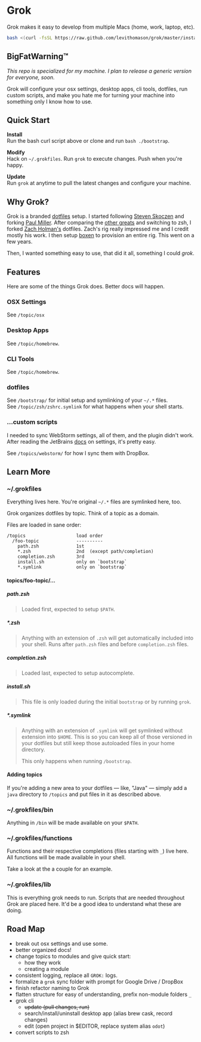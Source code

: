 Grok
====

Grok makes it easy to develop from multiple Macs (home, work, laptop, etc).

```bash
bash <(curl -fsSL https://raw.github.com/levithomason/grok/master/install)
```

## BigFatWarning™

*This repo is specialized for my machine. I plan to release a generic version
for everyone, soon.*

Grok will configure your osx settings, desktop apps, cli tools, dotfiles, run 
custom scripts, and make you hate me for turning your machine into something
only I know how to use.

## Quick Start

**Install**  
Run the bash curl script above or clone and run `bash ./bootstrap`. 

**Modify**  
Hack on `~/.grokfiles`.  Run `grok` to execute changes. Push when you're happy. 

**Update**  
Run `grok` at anytime to pull the latest changes and configure your machine.

## Why Grok?

Grok is a branded [dotfiles](https://dotfiles.github.io/) setup.  I started
following [Steven Skoczen](https://github.com/skoczen/dotfiles) and forking
[Paul Miller](https://github.com/paulmillr/dotfiles).  After comparing the 
[other greats](https://dotfiles.github.io/) and switching to zsh, I forked
[Zach Holman's](http://github.com/ryanb) dotfiles.  Zach's rig really impressed
me and I credit mostly his work. I then setup [boxen](https://boxen.github.com)
to provision an entire rig.  This went on a few years.

Then, I wanted something easy to use, that did it all, something I could *grok*.

## Features
Here are some of the things Grok does.  Better docs will happen.

### OSX Settings

See `/topic/osx`

### Desktop Apps

See `/topic/homebrew`.

### CLI Tools

See `/topic/homebrew`.

### dotfiles

See `/bootstrap/` for initial setup and symlinking of your `~/.*` files.  
See `/topic/zsh/zshrc.symlink` for what happens when your shell starts.

### ...custom scripts

I needed to sync WebStorm settings, all of them, and the plugin didn't work.
After reading the JetBrains
[docs](https://www.jetbrains.com/webstorm/help/project-and-ide-settings.html#d552893e149) 
on settings, it's pretty easy.

See `/topics/webstorm/` for how I sync them with DropBox.

## Learn More

### ~/.grokfiles
Everything lives here.  You're original `~/.*` files are symlinked here, too.

Grok organizes dotfiles by topic. Think of a topic as a domain.

Files are loaded in sane order:

    /topics                   load order
      /foo-topic              ----------
        path.zsh              1st
        *.zsh                 2nd  (except path/completion)
        completion.zsh        3rd
        install.sh            only on `bootstrap`
        *.symlink             only on `bootstrap`

#### topics/foo-topic/...

##### path.zsh
>Loaded first, expected to setup `$PATH`.

##### \*.zsh
>Anything with an extension of `.zsh` will get automatically included into your 
shell.  Runs after `path.zsh` files and before `completion.zsh` files.

##### completion.zsh
>Loaded last, expected to setup autocomplete.

##### install.sh
>This file is only loaded during the initial `bootstrap` or by running `grok`.

##### \*.symlink
>Anything with an extension of `.symlink` will get symlinked without extension 
>into `$HOME`.  This is so you can keep all of those versioned in your dotfiles 
>but still keep those autoloaded files in your home directory.
>
>This only happens when running `/bootstrap`. 

#### Adding topics
If you're adding a new area to your dotfiles — like, "Java" — simply add a 
`java` directory to `/topics` and put files in it as described above.

### ~/.grokfiles/bin

Anything in `/bin` will be made available on your `$PATH`.

### ~/.grokfiles/functions

Functions and their respective completions (files starting with `_`) live here.
All functions will be made available in your shell.

Take a look at the a couple for an example.

### ~/.grokfiles/lib

This is everything grok needs to run.  Scripts that are needed throughout Grok
are placed here. It'd be a good idea to understand what these are doing.

## Road Map
- break out osx settings and use some.
- better organized docs!
- change topics to modules and give quick start:
    - how they work
    - creating a module
- consistent logging, replace all `GROK:` logs.
- formalize a `grok` sync folder with prompt for Google Drive / DropBox
- finish refactor naming to Grok
- flatten structure for easy of understanding, prefix non-module folders `_`
- grok cli
  - ~~update (pull changes, run)~~
  - search/install/uninstall desktop app (alias brew cask, record changes)
  - edit (open project in $EDITOR, replace system alias `odot`)
- convert scripts to zsh
